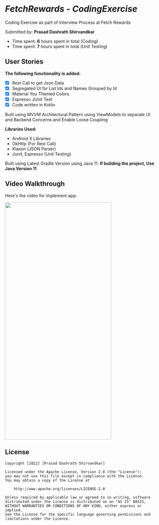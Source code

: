 # *FetchRewards - CodingExercise*

Coding Exercise as part of Interview Process at Fetch Rewards

Submitted by: **Prasad Dashrath Shirvandkar**

- Time spent: **6** hours spent in total (Coding)
- Time spent: **7** hours spent in total (Unit Testing)

## User Stories

**The following functionality is added:**

* [X] Rest Call to get Json Data
* [X] Segregated UI for List Ids and Names Grouped by Id
* [X] Material You Themed Colors
* [X] Espresso JUnit Test
* [X] Code written in Kotlin

Built using MVVM Architectural Pattern using ViewModels to separate UI and Backend Concerns and Enable Loose Coupling

**Libraries Used:**
- Android X Libraries
- OkHttp (For Rest Call)
- Klaxon (JSON Parser)
- Junit, Espresso (Unit Testing)

Built using Latest Gradle Version using Java 11.
**If building the project, Use Java Version 11** 

## Video Walkthrough

Here's the video for implement app:

<img src="coding_exercise.gif" width="350" height="780"/>

## License

    Copyright [2022] [Prasad Dashrath Shirvandkar]

    Licensed under the Apache License, Version 2.0 (the "License");
    you may not use this file except in compliance with the License.
    You may obtain a copy of the License at

        http://www.apache.org/licenses/LICENSE-2.0

    Unless required by applicable law or agreed to in writing, software
    distributed under the License is distributed on an "AS IS" BASIS,
    WITHOUT WARRANTIES OR CONDITIONS OF ANY KIND, either express or implied.
    See the License for the specific language governing permissions and
    limitations under the License.
